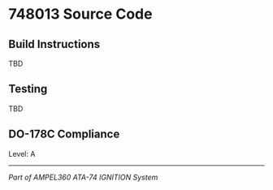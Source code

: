 # 748013 Source Code

## Build Instructions

TBD

## Testing

TBD

## DO-178C Compliance

Level: A

---

*Part of AMPEL360 ATA-74 IGNITION System*
